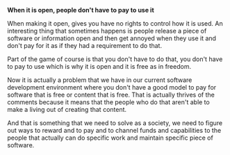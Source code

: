 **When it is open, people don't have to pay to use it**

When making it open, gives you have no rights to control how it is used. An interesting thing that sometimes happens is people release a piece of software or information open and then get annoyed when they use it and don't pay for it as if they had a requirement to do that.

Part of the game of course is that you don't have to do that, you don't have to pay to use which is why it is open and it is free as in freedom.

Now it is actually a problem that we have in our current software development environment where you don't have a good model to pay for software that is free or content that is free. That is actually thrives of the comments because it means that the people who do that aren't able to make a living out of creating that content. 

And that is something that we need to solve as a society, we need to figure out ways to reward and to pay and to channel funds and capabilities to the people that actually can do specific work and maintain specific piece of software.